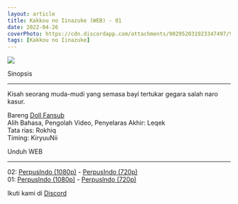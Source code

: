 ```yaml
---
layout: article
title: Kakkou no Iinazuke (WEB) - 01
date: 2022-04-26
coverPhoto: https://cdn.discordapp.com/attachments/902952031923347497/971431091703541790/Deai_Kakkou_no_Iinazuke_-_02_720p_WebRip_001_4810.png
tags: [Kakkou no Iinazuke]
---
```


![](https://cdn.discordapp.com/attachments/902952031923347497/971431091703541790/Deai_Kakkou_no_Iinazuke_-_02_720p_WebRip_001_4810.png)

Sinopsis

---
Kisah seorang muda-mudi yang semasa bayi tertukar gegara salah naro kasur.

Bareng [Doll Fansub](https://www.perpusindo.info/user/Leqek)
<br>
Alih Bahasa, Pengolah Video, Penyelaras Akhir: Leqek
<br>
Tata rias: Rokhiq
<br>
Timing: KiryuuNii

Unduh WEB

---
02: [PerpusIndo (1080p)](https://www.perpusindo.info/berkas/dQBjo1jh) - [PerpusIndo (720p)](https://www.perpusindo.info/berkas/AqTYgmQH)
<br>
01: [PerpusIndo (1080p)](https://www.perpusindo.info/berkas/WmksqmUE) - [PerpusIndo (720p)](https://www.perpusindo.info/berkas/9QYlFDEA)

Ikuti kami di [Discord](https://discord.gg/8QeuePwYgV)
